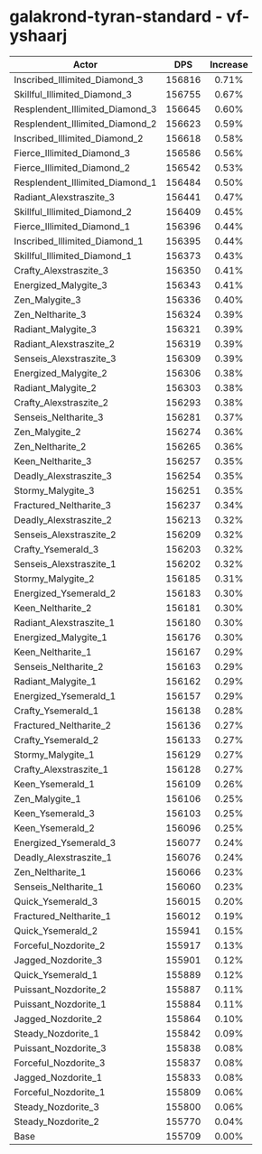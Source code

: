 # galakrond-tyran-standard - vf-yshaarj
| Actor | DPS | Increase |
|---|:---:|:---:|
|Inscribed_Illimited_Diamond_3|156816|0.71%|
|Skillful_Illimited_Diamond_3|156755|0.67%|
|Resplendent_Illimited_Diamond_3|156645|0.60%|
|Resplendent_Illimited_Diamond_2|156623|0.59%|
|Inscribed_Illimited_Diamond_2|156618|0.58%|
|Fierce_Illimited_Diamond_3|156586|0.56%|
|Fierce_Illimited_Diamond_2|156542|0.53%|
|Resplendent_Illimited_Diamond_1|156484|0.50%|
|Radiant_Alexstraszite_3|156441|0.47%|
|Skillful_Illimited_Diamond_2|156409|0.45%|
|Fierce_Illimited_Diamond_1|156396|0.44%|
|Inscribed_Illimited_Diamond_1|156395|0.44%|
|Skillful_Illimited_Diamond_1|156373|0.43%|
|Crafty_Alexstraszite_3|156350|0.41%|
|Energized_Malygite_3|156343|0.41%|
|Zen_Malygite_3|156336|0.40%|
|Zen_Neltharite_3|156324|0.39%|
|Radiant_Malygite_3|156321|0.39%|
|Radiant_Alexstraszite_2|156319|0.39%|
|Senseis_Alexstraszite_3|156309|0.39%|
|Energized_Malygite_2|156306|0.38%|
|Radiant_Malygite_2|156303|0.38%|
|Crafty_Alexstraszite_2|156293|0.38%|
|Senseis_Neltharite_3|156281|0.37%|
|Zen_Malygite_2|156274|0.36%|
|Zen_Neltharite_2|156265|0.36%|
|Keen_Neltharite_3|156257|0.35%|
|Deadly_Alexstraszite_3|156254|0.35%|
|Stormy_Malygite_3|156251|0.35%|
|Fractured_Neltharite_3|156237|0.34%|
|Deadly_Alexstraszite_2|156213|0.32%|
|Senseis_Alexstraszite_2|156209|0.32%|
|Crafty_Ysemerald_3|156203|0.32%|
|Senseis_Alexstraszite_1|156202|0.32%|
|Stormy_Malygite_2|156185|0.31%|
|Energized_Ysemerald_2|156183|0.30%|
|Keen_Neltharite_2|156181|0.30%|
|Radiant_Alexstraszite_1|156180|0.30%|
|Energized_Malygite_1|156176|0.30%|
|Keen_Neltharite_1|156167|0.29%|
|Senseis_Neltharite_2|156163|0.29%|
|Radiant_Malygite_1|156162|0.29%|
|Energized_Ysemerald_1|156157|0.29%|
|Crafty_Ysemerald_1|156138|0.28%|
|Fractured_Neltharite_2|156136|0.27%|
|Crafty_Ysemerald_2|156133|0.27%|
|Stormy_Malygite_1|156129|0.27%|
|Crafty_Alexstraszite_1|156128|0.27%|
|Keen_Ysemerald_1|156109|0.26%|
|Zen_Malygite_1|156106|0.25%|
|Keen_Ysemerald_3|156103|0.25%|
|Keen_Ysemerald_2|156096|0.25%|
|Energized_Ysemerald_3|156077|0.24%|
|Deadly_Alexstraszite_1|156076|0.24%|
|Zen_Neltharite_1|156066|0.23%|
|Senseis_Neltharite_1|156060|0.23%|
|Quick_Ysemerald_3|156015|0.20%|
|Fractured_Neltharite_1|156012|0.19%|
|Quick_Ysemerald_2|155941|0.15%|
|Forceful_Nozdorite_2|155917|0.13%|
|Jagged_Nozdorite_3|155901|0.12%|
|Quick_Ysemerald_1|155889|0.12%|
|Puissant_Nozdorite_2|155887|0.11%|
|Puissant_Nozdorite_1|155884|0.11%|
|Jagged_Nozdorite_2|155864|0.10%|
|Steady_Nozdorite_1|155842|0.09%|
|Puissant_Nozdorite_3|155838|0.08%|
|Forceful_Nozdorite_3|155837|0.08%|
|Jagged_Nozdorite_1|155833|0.08%|
|Forceful_Nozdorite_1|155809|0.06%|
|Steady_Nozdorite_3|155800|0.06%|
|Steady_Nozdorite_2|155770|0.04%|
|Base|155709|0.00%|
